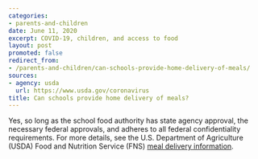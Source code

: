 ```yaml
---
categories:
- parents-and-children
date: June 11, 2020
excerpt: COVID-19, children, and access to food
layout: post
promoted: false
redirect_from:
- /parents-and-children/can-schools-provide-home-delivery-of-meals/
sources:
- agency: usda
  url: https://www.usda.gov/coronavirus
title: Can schools provide home delivery of meals?
---
```


Yes, so long as the school food authority has state agency approval, the necessary federal approvals, and adheres to all federal confidentiality requirements. For more details, see the U.S. Department of Agriculture (USDA) Food and Nutrition Service (FNS) [meal delivery information](https://www.fns.usda.gov/sfsp/covid-19-meal-delivery).